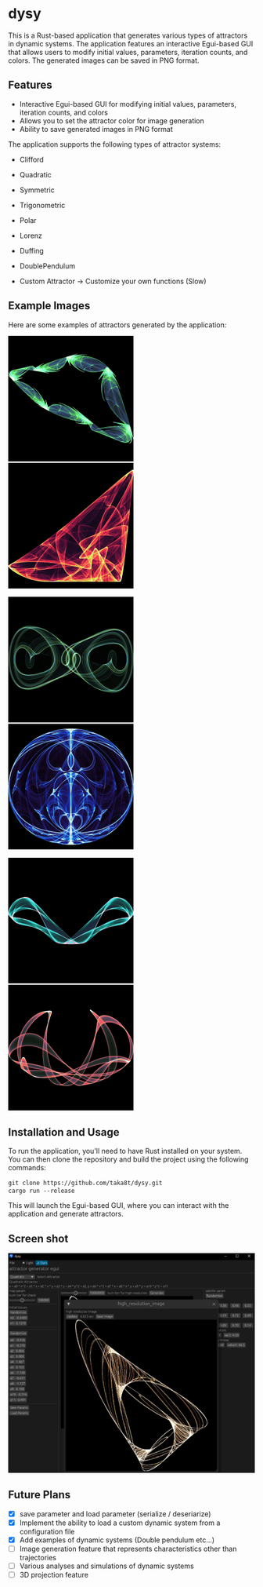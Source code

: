 # dysy

This is a Rust-based application that generates various types of attractors in dynamic systems. The application features an interactive Egui-based GUI that allows users to modify initial values, parameters, iteration counts, and colors. The generated images can be saved in PNG format.

## Features

- Interactive Egui-based GUI for modifying initial values, parameters, iteration counts, and colors
- Allows you to set the attractor color for image generation
- Ability to save generated images in PNG format

The application supports the following types of attractor systems:

- Clifford
- Quadratic
- Symmetric
- Trigonometric
- Polar
- Lorenz
- Duffing
- DoublePendulum

- Custom Attractor -> Customize your own functions (Slow)

## Example Images

Here are some examples of attractors generated by the application:

![Quadratic Attractor](images/Quadratic_Attractor.png) ![Clifford Attractor](images/Clifford_Attractor.png)

![Duffing Attractor](images/Duffing_Attractor.png) ![Symmetric Attractor](images/Symmetric_Attractor.png)

![DoublePendulum](images/DoublePendulum.png) ![DoublePendulum2](images/DoublePendulum2.png)

## Installation and Usage

To run the application, you&#x27;ll need to have Rust installed on your system. You can then clone the repository and build the project using the following commands:

```
git clone https://github.com/taka8t/dysy.git
cargo run --release
```

This will launch the Egui-based GUI, where you can interact with the application and generate attractors.

## Screen shot 

![Screen Shot](images/screenshot.png)

## Future Plans

- [x] save parameter and load parameter (serialize / deseriarize)
- [x] Implement the ability to load a custom dynamic system from a configuration file
- [x] Add examples of dynamic systems (Double pendulum etc...)
- [ ] Image generation feature that represents characteristics other than trajectories
- [ ] Various analyses and simulations of dynamic systems
- [ ] 3D projection feature
